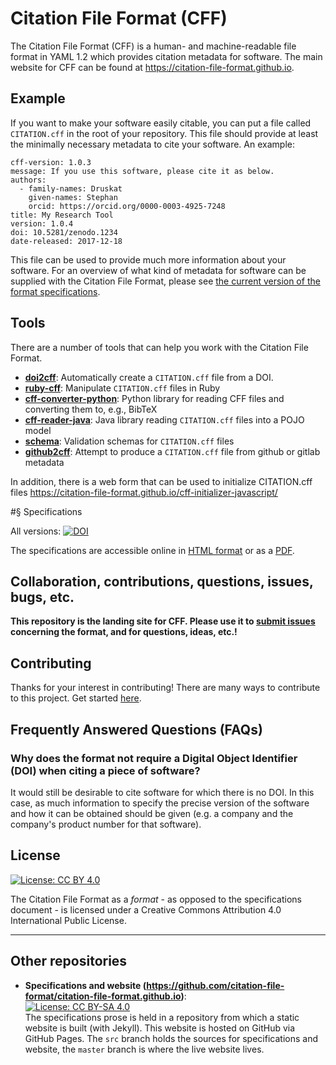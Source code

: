 # Citation File Format (CFF)

The Citation File Format (CFF) is a human- and machine-readable file format in YAML 1.2 which provides
citation metadata for software.  The main website for CFF can be found at https://citation-file-format.github.io.

## Example

If you want to make your software easily citable, you can put a file called
`CITATION.cff` in the root of your repository. This file should provide at least the
minimally necessary metadata to cite your software. An example: 

```
cff-version: 1.0.3
message: If you use this software, please cite it as below.
authors:
  - family-names: Druskat
    given-names: Stephan
    orcid: https://orcid.org/0000-0003-4925-7248
title: My Research Tool
version: 1.0.4
doi: 10.5281/zenodo.1234
date-released: 2017-12-18
```

This file can be used to provide much more information about your software. For
an overview of what kind of metadata for software can be supplied with the
Citation File Format, please see [the current version of the format specifications](https://citation-file-format.github.io/1.0.3/specifications/).

## Tools

There are a number of tools that can help you work with the Citation File Format.

- [**doi2cff**](https://github.com/citation-file-format/doi2cff): Automatically create a `CITATION.cff` file from a DOI.
- [**ruby-cff**](https://github.com/citation-file-format/ruby-cff): Manipulate `CITATION.cff` files in Ruby
- [**cff-converter-python**](https://github.com/citation-file-format/cff-converter-python): Python library for reading CFF files and converting them to, e.g., BibTeX
- [**cff-reader-java**](https://github.com/citation-file-format/cff-reader-java): Java library reading `CITATION.cff` files into a POJO model
- [**schema**](https://github.com/citation-file-format/schema): Validation schemas for `CITATION.cff` files
- [**github2cff**](https://github.com/citation-file-format/github2cff): Attempt to produce a `CITATION.cff` file from github or gitlab metadata

In addition, there is a web form that can be used to initialize CITATION.cff files 
https://citation-file-format.github.io/cff-initializer-javascript/

#§ Specifications

All versions: [![DOI](https://zenodo.org/badge/DOI/10.5281/zenodo.1003149.svg)](https://doi.org/10.5281/zenodo.1003149)

The specifications are accessible online in [HTML format](https://citation-file-format.github.io/1.0.3/specifications) or as a [PDF](https://citation-file-format.github.io/assets/pdf/cff-specifications-1.0.3.pdf).

## Collaboration, contributions, questions, issues, bugs, etc.

**This repository is the landing site for CFF. Please use it to [submit issues](https://github.com/citation-file-format/citation-file-format/issues) concerning the format, and for questions, ideas, etc.!**

## Contributing

Thanks for your interest in contributing! There are many ways to contribute to this project. Get started [here](CONTRIBUTING.md).

## Frequently Answered Questions (FAQs)

### Why does the format not require a Digital Object Identifier (DOI) when citing a piece of software?
It would still be desirable to cite software for which there is no DOI.  In this 
case, as much information to specify the precise version of the software and how it can be obtained
should be given (e.g. a company and the company's product number for that software).

## License

[![License: CC BY 4.0](https://img.shields.io/badge/License-CC%20BY%204.0-lightgrey.svg)](https://creativecommons.org/licenses/by/4.0/)  

The Citation File Format as a *format* - as opposed to the specifications document - is licensed under a Creative Commons Attribution 4.0 International Public License.

---

## Other repositories

- **Specifications and website (https://github.com/citation-file-format/citation-file-format.github.io)**:  
[![License: CC BY-SA 4.0](https://img.shields.io/badge/License-CC%20BY--SA%204.0-lightgrey.svg)](https://creativecommons.org/licenses/by-sa/4.0/)  
The specifications prose is held in a repository from which a static website is built (with Jekyll). This website is hosted on GitHub via GitHub Pages. The `src` branch holds the sources for specifications and website, the `master` branch is where the live website lives.

